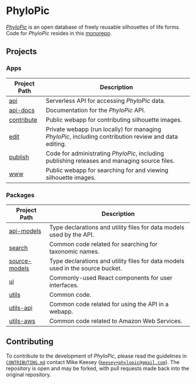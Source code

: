 # PhyloPic

_[PhyloPic](https://www.phylopic.org)_ is an open database of freely reusable silhouettes of life forms. Code for _PhyloPic_ resides in this [monorepo](https://classic.yarnpkg.com/blog/2017/08/02/introducing-workspaces/).

## Projects

### Apps

| Project Path                    | Description                                                                                           |
| ------------------------------- | ----------------------------------------------------------------------------------------------------- |
| [api](./apps/api)               | Serverless API for accessing _PhyloPic_ data.                                                         |
| [api-docs](./apps/api-docs)     | Documentation for the _PhyloPic_ API.                                                                 |
| [contribute](./apps/contribute) | Public webapp for contributing silhouette images.                                                     |
| [edit](./apps/edit)             | Private webapp (run locally) for managing _PhyloPic_, including contribution review and data editing. |
| [publish](./apps/publish)       | Code for administrating _PhyloPic_, including publishing releases and managing source files.          |
| [www](./apps/www)               | Public webapp for searching for and viewing silhouette images.                                        |

### Packages

| Project Path                              | Description                                                                    |
| ----------------------------------------- | ------------------------------------------------------------------------------ |
| [api-models](./packages/api-models)       | Type declarations and utility files for data models used by the API.           |
| [search](./packages/search)               | Common code related for searching for taxonomic names.                         |
| [source-models](./packages/source-models) | Type declarations and utility files for data models used in the source bucket. |
| [ui](./packages/ui)                       | Commonly-used React components for user interfaces.                            |
| [utils](./packages/utils)                 | Common code.                                                                   |
| [utils-api](./packages/utils-api)         | Common code related for using the API in a webapp.                             |
| [utils-aws](./packages/utils-aws)         | Common code related to Amazon Web Services.                                    |

## Contributing

To contribute to the development of _PhyloPic_, please read the guidelines in [`CONTRIBUTING.md`](./CONTRIBUTING.md) contact Mike Keesey ([`keesey+phylopic@gmail.com`](keesey+phylopic@gmail.com)). The repository is open and may be forked, with pull requests made back into the original repository.
